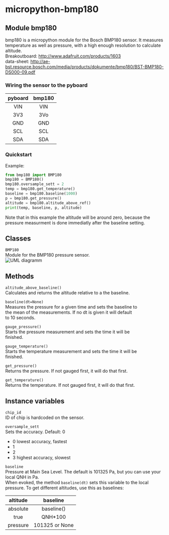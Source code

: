micropython-bmp180
==================

Module bmp180
-----------------
bmp180 is a micropython module for the Bosch BMP180 sensor. It measures
temperature as well as pressure, with a high enough resolution to calculate
altitude.  
Breakoutboard: http://www.adafruit.com/products/1603  
data-sheet: http://ae-bst.resource.bosch.com/media/products/dokumente/bmp180/BST-BMP180-DS000-09.pdf

### Wiring the sensor to the pyboard

| pyboard| bmp180 |
|:------:|:------:|
| VIN    | VIN    |
| 3V3    | 3Vo    |
| GND    | GND    |
| SCL    | SCL    |
| SDA    | SDA    |

### Quickstart

Example:
```python
from bmp180 import BMP180
bmp180 = BMP180()
bmp180.oversample_sett = 2
temp = bmp180.get_temperature()
baseline = bmp180.baseline(1000)
p = bmp180.get_pressure()
altitude = bmp180.altitude_above_ref()
print(temp, baseline, p, altitude)
```
Note that in this example the altitude will be around zero, because the pressure measurment is done immediatly after the baseline setting.

Classes
-------
``BMP180``  
Module for the BMP180 pressure sensor.  
![UML diagramm](https://raw.githubusercontent.com/turbinenreiter/micropython-bmp180/master/classes_BMP180.png "UML diagramm")


Methods
--------------


``altitude_above_baseline()``  
Calculates and returns the altitude relative to a the baseline.  

``baseline(dt=None)``  
Measures the pressure for a given time and sets the baseline to  
the mean of the measurements. If no dt is given it will default  
to 10 seconds.

``gauge_pressure()``  
Starts the pressure measurement and sets the time it will be  
finished.

``gauge_temperature()``  
Starts the temperature measurement and sets the time it will be  
finished.

``get_pressure()``  
Returns the pressure. If not gauged first, it will do that first.

``get_temperature()``  
Returns the temperature. If not gauged first, it will do that first.

Instance variables
------------------
``chip_id``  
ID of chip is hardcoded on the sensor.

``oversample_sett``  
Sets the accuracy. Default: 0  
* 0 lowest accuracy, fastest
* 1
* 2
* 3 highest accuracy, slowest

``baseline``  
Pressure at Main Sea Level. The default is 101325 Pa, but you can use your local QNH in Pa.  
When evoked, the method ``baseline(dt)`` sets this variable to the local pressure.
To get different altitudes, use this as baselines:

| altitude |       baseline |  
|:--------:|:--------------:|  
| absolute |     baseline() |  
| true     |        QNH*100 |  
| pressure | 101325 or None |  

